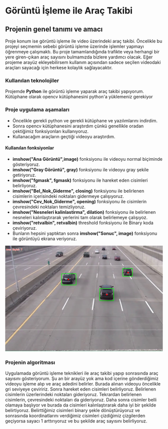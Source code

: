 # Görüntü İşleme ile Araç Takibi
##  Projenin genel tanımı ve amacı

Proje konum ise görüntü işleme ile video üzerindeki araç takibi.
Öncelikle bu projeyi seçmemin sebebi görüntü işleme üzerinde işlemler yapmayı öğrenmeye çalışmaktı. 
Bu proje tamamlandığında trafikte veya herhangi bir yere giren-çıkan araç sayısını bulmamızda bizlere yardımcı olacak.
Eğer projeme arayüz ekleyebilirsem kullanım açısından sadece seçilen videodaki araçları sayacağı için herkese kolaylık sağlayacaktır.

### Kullanılan teknolojiler
Projemde **Python** ile görüntü işleme yaparak araç takibi yapıyorum.
Kütüphane olarak opencv kütüphanesini python'a yüklemeniz gerekiyor

### Proje uygulama aşamaları
* Öncelikle gerekli python ve gerekli kütüphane ve yazılımlarını indirdim.
* Sonra opencv kütüphanesini araştırdım çünkü genellikle oradan çektiğimiz fonksiyonları kullanıyoruz.
* Kullanacağım araçların geçtiği videoyu araştırdım.
#### Kullanılan fonksiyonlar
* **imshow("Ana Görüntü",image)** fonksiyonu ile videoyu normal biçiminde gösteriyoruz.
* **imshow("Gray Görüntü", gray)** fonksiyonu ile videoyu gray şekile getiriyoruz.
* **imshow("fgmask", fgmask)** fonksiyonu ile hareket eden cisimleri belirliyoruz.
* **imshow("Bel_Nok_Giderme", closing)** fonksiyonu ile belirlenen cisimlerin içerisindeki noktaları gidermeye çalışıyoruz.
* **imshow("Cev_Nok_Giderme", opening)** fonksiyonu ile cisimlerin çevresindeki noktaları temizliyoruz.
* **imshow("Nesneleri kalinlastirma", dilation)** fonksiyonu ile belirlenen nesneleri kalınlaştırarak yerlerini tam olarak belirlemeye çalışıyoz.
* **imshow("retvalbin", retvalbin)** threshold fonksiyonu ile Binary koda çeviriyoruz.
* Bunların hepsini yaptıktan sonra **imshow("Sonuc", image)** fonksiyonu ile görüntüyü ekrana veriyoruz.

![GitHub Logo](https://github.com/mmenesyucel/Goruntu-Isleme-Arac-Takibi/blob/master/arac_sayisi.JPG)
  
### Projenin algoritması

Uygulamada görüntü işleme teknikleri ile araç takibi yapıp sonrasında araç sayısını gösteriyorum. Şu an bir arayüz yok ama kod içerine gönderdiğimiz videoyu işleme alıp ve araç adedini belirler. Burada alınan videoyu öncelikle gri seviyeye çeviririz. Sonra hareket eden cisimleri belirliyoruz. Belirlenen cisimlerin üzerlerindeki noktaları gideriyoruz. Tekrardan belirlenen cisimlerin, çevresindeki noktaları da gideriyoruz. Daha sonra cisimler belli olamaya başlıyor ve burada da cisimleri kalınlaştırarak daha iyi bir şekilde belirtiyoruz. Belirttiğimiz cisimleri binary şekle dönüştürüyoruz ve sonrasında koordinatlarını verdiğimiz cisimleri çizdiğimiz çizgilerden geçiyorsa sayacı 1 arttırıyoruz ve bu şekilde araç sayısını belirliyoruz.


